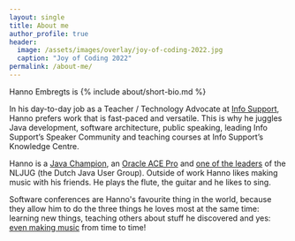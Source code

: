 ```yaml
---
layout: single
title: About me
author_profile: true
header:
  image: /assets/images/overlay/joy-of-coding-2022.jpg
  caption: "Joy of Coding 2022"
permalink: /about-me/
---
```


Hanno Embregts is {% include about/short-bio.md %}

In his day-to-day job as a Teacher / Technology Advocate at [Info Support](https://www.infosupport.com), Hanno prefers work that is fast-paced and versatile. This is why he juggles Java development, software architecture, public speaking, leading Info Support’s Speaker Community and teaching courses at Info Support’s Knowledge Centre. 

Hanno is a [Java Champion](https://javachampions.org/members.html), an [Oracle ACE Pro](https://ace.oracle.com/pls/apex/r/ace_program/oracle-aces/ace?ace_id=2413) and [one of the leaders](https://nljug.org/bestuur/) of the NLJUG (the Dutch Java User Group). Outside of work Hanno likes making music with his friends. He plays the flute, the guitar and he likes to sing.

Software conferences are Hanno's favourite thing in the world, because they allow him to do the three things he loves most at the same time: learning new things, teaching others about stuff he discovered and yes: [even making music](/talks/#what-stairway-to-heaven-can-teach-us-about-software-development) from time to time!
